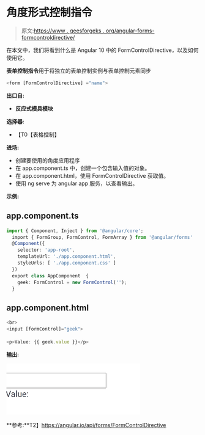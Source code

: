 # 角度形式控制指令

> 原文:[https://www . geesforgeks . org/angular-forms-formcontroldirective/](https://www.geeksforgeeks.org/angular-forms-formcontroldirective/)

在本文中，我们将看到什么是 Angular 10 中的 FormControlDirective，以及如何使用它。

**表单控制指令**用于将独立的表单控制实例与表单控制元素同步

```ts
<form [FormControlDirective] ="name">
```

**出口自:**

*   **反应式模具模块**

**选择器:**

*   【T0【表格控制】

**进场:**

*   创建要使用的角度应用程序
*   在 app.component.ts 中，创建一个包含输入值的对象。
*   在 app.component.html，使用 FormControlDirective 获取值。
*   使用 ng serve 为 angular app 服务，以查看输出。

**示例:**

## app.component.ts

```ts
import { Component, Inject } from '@angular/core';
  import { FormGroup, FormControl, FormArray } from '@angular/forms'
  @Component({
    selector: 'app-root',
    templateUrl: './app.component.html',
    styleUrls: [ './app.component.css' ]
  })
  export class AppComponent  {
    geek: FormControl = new FormControl('');
  }
```

## app.component.html

```ts
<br>
<input [formControl]="geek">

<p>Value: {{ geek.value }}</p>
```

**输出:**

![](img/b89771313036341ef7979ab04e60fa82.png)

**参考:**T2】https://angular.io/api/forms/FormControlDirective
